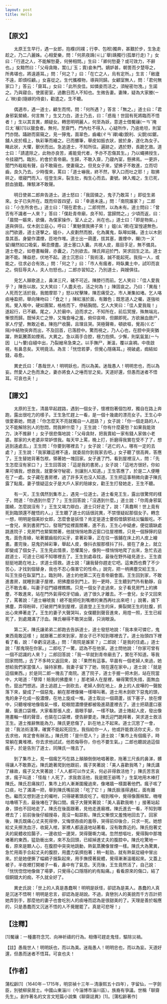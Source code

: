 ```yaml
---
layout: post
title: Hello
---
```


## 【原文】

　　太原王生早行，遇一女郎，抱襥(同襆；行李、包袱)獨奔，甚艱於步，生急走趁之，乃二八麗姝。心相愛樂，問：「何夙夜踽(ㄐㄩˇ舉)踽獨行(孤單行走)？」女曰：「行道之人，不能解愁憂，何勞相問。」生曰：「卿何愁憂？或可效力，不辭也。」女黯然曰：「父母貪賂，鬻(ㄩˋ玉；賣)妾朱門。嫡妒甚，朝詈而夕楚辱之，所弗堪也，將遠遁耳。」問：「何之？」曰：「在亡之人，烏有定所。」生言：「敝廬不遠，即煩枉顧。」女喜從之。生代攜襥物，導與同歸。女顧室無人，問：「君何無家口？」答云：「齋耳。」女曰：「此所良佳。如憐妾而活之，須秘密勿洩。」生諾之。乃與寢合。使匿密室，過數日而人不知也。生微告妻。妻陳，疑為大家媵(ㄧㄥˋ映)妾(隨嫁的侍妾)，勸遣之，生不聽。

　　偶適市，遇一道士，顧生而愕。問：「何所遇？」答言：「無之。」道士曰：「君身邪氣縈繞，何言無？」生又力白，道士乃去，曰：「惑哉！世固有死將臨而不悟者！」生以其言異，頗疑女。轉思明明麗人，何至為妖，意道士借魘禳(ㄧㄢˇ掩　ㄖㄤˊ穰)[1]以獵食者。無何，至齋門，門內杜不得入，心疑所作，乃逾垝坦，則室門亦閉。躡跡而窗窺之，見一獰鬼，面翠色，齒巉(ㄔㄢˊ禪)巉(銳利、尖銳)如鋸，舖人皮於榻上，執彩筆而繪之。已而擲筆，舉皮如振衣狀，披於身，遂化為女子。睹此狀，大懼，獸伏而出。急追道士，不知所往。遍跡之，遇於野，長跪乞救。道士曰：「請遣除之，此物亦良苦，甫能覓代者，予亦不忍傷其生。」乃以蠅拂授生，令挂寢門。臨別，約會於青帝廟。生歸，不敢入齋，乃寢內室，懸拂焉。一更許，聞門外戢戢有聲，自不敢窺也，使妻窺之。但見女子來，望拂子不敢進，立而切齒，良久乃去。少時復來，罵曰：「道士嚇我，終不然，寧入口而吐之耶！」取拂碎之，壞寢門而入，徑登生床，裂生肚，掏生心而去。妻號。婢入燭之，生已死，腔血狼籍。陳駭涕不敢聲。

　　明日使弟二郎奔告道士。道士怒曰：「我固憐之，鬼子乃敢耳！」即從生弟來。女子已失所在。既而仰首四望，曰：「幸遁未遠。」問：「南院誰家？」二郎曰：「小生所舍也。」道士曰：「現在君舍。」二郎愕然，以為未有。道士問曰：「曾否有不識者一人來？」答曰：「僕赴青帝廟，良不知，當歸問之。」少頃而返，曰：「晨間一嫗來，欲傭，為僕家操作，室人止之，尚在也。」道士曰：「即是物矣。」遂與俱往。仗木劍立庭心，呼曰：「業魅償我拂子來！」媼(ㄠˇ襖)在室惶遽無色，出門欲遁，道士逐擊之。媼仆，人皮劃然而脫，化為厲鬼，臥嗥如豬。道士以木劍梟其首。身變作濃煙，匝地作堆。道士出一葫蘆，拔其塞，置煙中，飀(ㄌㄧㄡˊ留)飀然如口吸氣，瞬息煙盡。道士塞口入囊。共視人皮，眉目手足，無不備具。道士卷之，如卷畫軸聲，亦囊之，乃別欲去。陳氏拜迎於門，哭求回生之法。道士謝不能。陳益悲，伏地不起。道士沉思曰：「我術淺，誠不能起死。我指一人，或能之，往求必合有效。」問：「何之？」曰：「市人有瘋者，時臥糞土中，試叩而哀之。倘狂辱夫人，夫人勿怒也。」二郎亦習知之，乃別道士，與嫂俱往。

　　見乞人顛歌道上，鼻涕三尺，穢不可近。陳膝行而前。乞人笑曰：「佳人愛我乎？」陳告以故。又大笑曰：「人盡夫也，活之何為！」陳固哀之。乃曰：「異哉！人死而乞活於我，我閻摩耶？」怒以杖擊陳，陳忍痛受之。市人漸集如堵。乞人咯痰唾盈把，舉向陳吻曰：「食之！」陳紅漲於面，有難色；既思道人之囑，遂強啖焉。覺入喉中，硬如團絮，格格而下，停結胸間。乞人大笑曰：「佳人愛我哉！」遂起行，已不顧。尾之，入於廟中。迫而求之，不知所在，前后冥搜，殊無端兆，慚恨而歸。既悼夫亡之慘，又悔食唾之羞，俯仰哀啼，但願即死。方欲展血斂尸，家人佇望，無敢近者。陳抱尸收腸，且理且哭。哭極聲嘶，頓欲嘔，覺鬲(ㄍㄜˊ隔)中結物突奔而出，不及回首，已落腔中。驚而視之，乃人心也，在腔中突突猶躍，熱氣騰蒸如煙焉。大異之。急以兩手合腔，極力抱擠。少懈，則氣氤氳(ㄧㄣ因　ㄩㄣ暈)自縫中出，乃裂繒帛急束之。以手撫尸，漸溫，覆以衾裯。中夜啟視，有鼻息矣。天明竟活。為言：「恍惚若夢，但覺心隱痛耳。」視破處，痂結如錢，尋愈。

　　異史氏曰：「愚哉世人！明明妖也，而以為美。迷哉愚人！明明忠也，而以為妄。然愛人之色而漁之，妻亦將食人之唾而甘之矣。天道好還，但愚而迷者不悟耳。可哀也夫！」 

## 【譯文】

　　太原的王生，清晨早起趕路，遇到一個女子，懷裡抱著個包袱，獨自在路上奔跑，露出很吃力的樣子。王生急忙趕上一看，是一個十幾歲的漂亮女子。王生心中很愛慕她，問道：「你怎麼天不亮就獨自一人趕路？」女子說：「你一個走路的人，又不能解除別人的愁悶，問我幹什麼？」王生說：「你有什麼憂愁？如果我能效力，決不推辭！」女子很悲傷地說：「父母貪財，把我賣給一家有錢人家做小老婆。那家的大老婆非常妒恨我。每天早上罵，晚上打，折磨得我實在受不了了，想逃到遠處去。」王生問：「你要到哪裡去？」女子說：「逃亡的人，哪有一定的去處？」王生說：「我家離這裡不遠，就委屈你到我家去吧。」女子聽了很高興，答應了。王生替她背著包袱，領著她一塊回家。女子進了門，看到屋裡沒人，問：「先生怎麼沒有家口？」王生回答說：「這是我的書房。」女子說：「這地方很好。你如果可憐我，想救我，就要保守秘密，別讓別人知道。」王生答應了，於是二人便睡在了一處。女子藏在書房裡，過了許多天也沒人知道。王生把這事稍微向妻子陳氏露了點風，妻子懷疑這女子是大戶人家的陪嫁女，勸王生打發她走，王生不聽。

　　有一天，王生偶然到集市上，遇見一位道士。道士看見王生，露出很驚愕的樣子，問道：「你遇到什麼了？」王生回答說；「沒遇到什麼。」道士說：「你周身邪氣圍繞，怎麼說沒有？」王生又竭力辯白，道士只好走了，說：「真蠢啊！世上竟有死到臨頭還不醒悟的人。」王生聽了道士的話很詫異，不禁懷疑起那個女子。轉念一想，明明是個美妙女郎，怎麼會是妖怪？肯定是道士要假借鎮邪祛災騙飯吃。不一會兒，來到書房門口，發現門從裡面關著，進不去，王生心中疑慮，便從牆缺處跳進院子；見房門也緊緊關著，他就悄悄地靠近窗口往屋裡瞧，只見一個猙獰的惡鬼，面色青綠，呲著鋸齒般的尖牙，拿著彩筆，正在往一張鋪在床上的人皮上繪畫。畫完後，惡鬼扔掉彩筆，舉起人皮，像抖衣服那樣抖了抖，披在了身上，就立即變成了個女子。王生見此情景，恐懼萬分，像狗一樣悄悄地爬了出來，急忙去追趕道士，可道士已經不知哪裡去了。王生到處尋找，最後在野外碰見道士。王生直挺挺地跪在地上，求道士搭救。道士說：「讓我替你趕走它吧。這東西也費了不少苦心，才找到個替身，我也不忍心傷害它的性命。」說完，把一柄拂塵交給王生，叫王生掛在臥室門上。臨別時，道士約他第二天在青帝廟會面。王生回到家，不敢進書房，就睡到妻子屋裡，把拂塵掛到門上。到一更時，王生聽到門外有動靜，自己不敢去看，叫妻子從門縫裡瞧瞧。只見一個女子走過來，女子看見房門上的拂塵，不敢進來，站在門外氣得咬牙切齒，過了很久才離去。不一會兒，女子又回來了，罵著說：「道士嚇唬我！總不能把吃到嘴裡的東西再吐出來吧！」說著，摘下拂塵，弄得粉碎，打破房門來到屋裡，逕直登上王生的床，撕裂開王生的肚腹，抓出心來捧著走了。王生的妻子大聲哭叫，女僕聽到聲音進來，用燈一照，王生已經死了，到處濺滿了汙血。陳氏嚇得不敢哭出聲，只淌眼淚。

　　第二天，陳氏讓弟弟二郎跑去告訴道士，道士發怒地說：「我本來可憐它，鬼東西竟敢這樣！」就跟著二郎來到家，那女子已不知到哪裡去了。道士抬頭四下裡看了看，說：「幸虧沒逃遠。」問：「南院是誰家？」二郎說：「是我的住處。」道士說：「那鬼現在你家。」二郎吃了一驚，認為不在他家。道士問他說：「你家可曾有一個不認識的人來？」二郎回答說：「我一早就到青帝廟去了，實在不知道。等我回家問問。」去了不多時又返回來，說：「果然有這事。早晨有一個老婦人來過，她想給我們家當僕人，操持家務，我妻子留下了她，現在還在家中。」道士說：「就是這個東西。」於是同二郎一塊去了南院。進了院子，道士手握一把木劍，站在院當中，大喝道：「孽障！賠我的拂塵來！」那老婦人在屋裡，嚇得驚慌失措，面無血色，竄出門想逃。道士追趕上一劍砍去，老婦人倒在地上，身上的人皮嘩的一聲脫落下來，變成了一個惡鬼，躺在那裡像豬一樣嗥叫著。道士用木劍砍下惡鬼的頭，鬼的身子化成一股濃煙，在地上旋成一堆。道士取出一個葫蘆，拔下塞子，放在煙中，只聽嗖嗖地像吸氣一樣，眨眼間濃煙便都被吸進葫蘆裡去了。道士把葫蘆口塞嚴，裝進口袋裡。大家看那張人皮，眉眼手腳，一樣不缺。道士捲起人皮，發出像捲畫軸一樣的聲音，也裝在口袋裡，便告辭要走。陳氏迎門跪拜著，哭求道士救活王生。道士推辭無能為力，陳氏更悲傷了，趴在地上不起來。道士沉思了一會，說：「我法術淺薄，確實不能起死回生。我指給你一人，他或許能救活你丈夫，你去求他，肯定會有辦法。」陳氏問：「是什麼人？」道士說：「集市上有個瘋子，時常躺在糞堆裡。你去求他試試，他若侮辱你，你也不要生氣。」二郎也聽說過這個瘋子，於是告別了道士，同陳氏一塊去了。

　　到了集市上，見一個瘋乞丐在路上顛顛倒倒地唱著歌，拖著三尺長的鼻涕，髒得讓人不敢靠近。陳氏跪著爬到他跟前，瘋子笑著說：「美人喜歡我嗎？」陳氏講了緣故，瘋子又大笑著說：「人人都可以作丈夫，何必非得救活他？」陳氏苦苦哀求，瘋子叫道：「怪哉！人死了，求我救活他，我是閻王爺嗎？」生氣地用木棒打陳氏。陳氏忍痛挨打，集市上的人漸漸圍攏過來，像堵牆一樣圍著他們。瘋子咳了口痰，吐了滿滿一把，舉到陳氏嘴前說：「吃了它！」陳氏臉漲得通紅，面有難色。繼而又想到道士的囑咐，只得硬著頭皮吃了。咽到喉中，覺得像團棉絮，嘰哩咕嚕嚥下去，最後堵在了胸口間。瘋子大聲笑著說：「美人喜歡我喲！」接著站起身，頭也不回地走了。陳氏在後面跟著，見他走進廟裡。陳氏進去一看，不知到哪裡去了；前前後後仔細搜尋，竟沒一點踪影。陳氏又慚恨又羞愧地回去了。回家後，陳氏既痛心丈夫死得慘，又悔恨吞痰的羞辱，哭得前仰後合，只求一死。她想給丈夫擦洗血汙，收屍入棺，家裡人都遠遠地站著看，沒有敢靠近的。陳氏抱著丈夫的屍體收拾腸子，一邊收拾一邊哭，哭得聲嘶力竭。忽然想嘔吐，覺得胸中那塊堵著的東西，猛勁衝出來，來不及回頭，已經掉進丈夫的腹腔中。陳氏吃驚地一看，原來是顆人心，在腹腔中突突地跳動，熱氣蒸騰像冒煙一樣。陳氏大為驚異，急忙用兩手合起丈夫的腹腔，用盡力氣擠抱著；稍一鬆勁，就有熱氣從縫中冒出來。於是她便撕了幅綢子捆紮起來，用手撫摸著屍體，覺得漸漸溫暖起來。又蓋上被子，半夜裡打開被子一看，鼻中有了氣息。天亮後，王生竟然活了，自己說：「恍恍惚惚地像做了場夢，只覺得心口隱隱約約有點痛。」看看原來的傷口，結了個銅錢大的痂，不久就全好了。

　　異史氏說：「世上的人真是愚蠢啊！明明是妖怪，卻認為是美人。愚蠢的人真是沉迷不悟啊！明明是忠言，卻認為是胡說。不過，貪戀別人的美貌而千方百計把她弄到手，那麼他的妻子也會吃別人的痰唾而認為是很甜美的了。天理是善於報應的，只是愚蠢而又沉迷不悟的人不覺醒罷了。真是可悲呀！」 

## 【注釋】

[1]魘禳：一種畫符念咒、向神祈禱的行為。相傳可趕走鬼怪，驅除災禍。

【註】愚哉世人！明明妖也，而以為美。迷哉愚人！明明忠也，而以為妄。天道好還，但愚而迷者不悟耳。可哀也夫！

## 【作者】

蒲松齡[1]（1640年－1715年，明崇禎十三年－清康熙五十四年），字留仙，一字劍臣，別號柳泉居士。中國山東淄川（今淄博市淄川區）。族裔有爭議。世稱「聊齋先生」。創作著名的文言文短篇小說集《聊齋誌異》[1]。[蒲松齡著作]